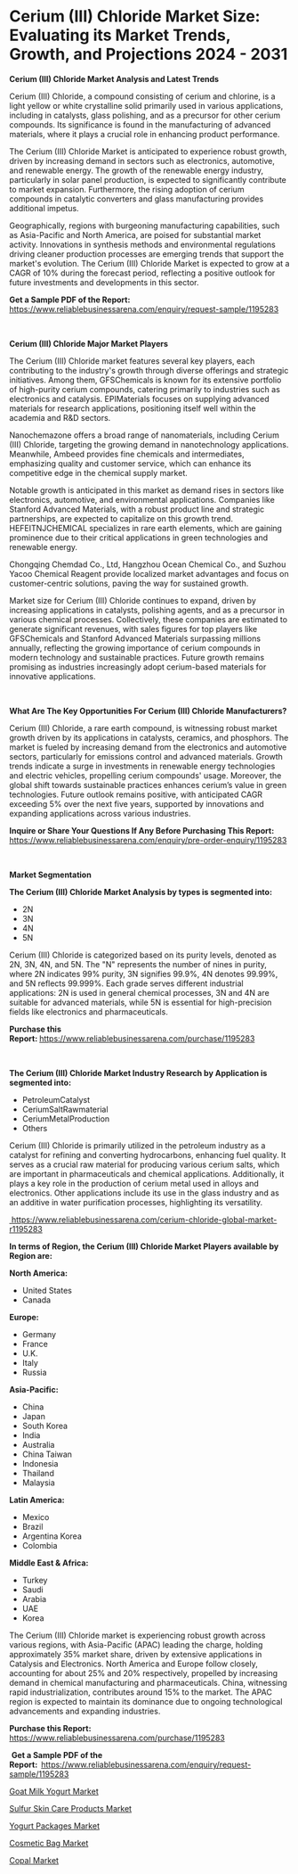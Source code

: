 <p><h1>Cerium (III) Chloride Market Size: Evaluating its Market Trends, Growth, and Projections 2024 - 2031</h1></p><p><strong>Cerium (III) Chloride Market Analysis and Latest Trends</strong></p>
<p><p>Cerium (III) Chloride, a compound consisting of cerium and chlorine, is a light yellow or white crystalline solid primarily used in various applications, including in catalysts, glass polishing, and as a precursor for other cerium compounds. Its significance is found in the manufacturing of advanced materials, where it plays a crucial role in enhancing product performance.</p><p>The Cerium (III) Chloride Market is anticipated to experience robust growth, driven by increasing demand in sectors such as electronics, automotive, and renewable energy. The growth of the renewable energy industry, particularly in solar panel production, is expected to significantly contribute to market expansion. Furthermore, the rising adoption of cerium compounds in catalytic converters and glass manufacturing provides additional impetus. </p><p>Geographically, regions with burgeoning manufacturing capabilities, such as Asia-Pacific and North America, are poised for substantial market activity. Innovations in synthesis methods and environmental regulations driving cleaner production processes are emerging trends that support the market's evolution. The Cerium (III) Chloride Market is expected to grow at a CAGR of 10% during the forecast period, reflecting a positive outlook for future investments and developments in this sector.</p></p>
<p><strong>Get a Sample PDF of the Report:&nbsp;</strong> <a href="https://www.reliablebusinessarena.com/enquiry/request-sample/1195283?utm_campaign=1892&utm_medium=2&utm_source=Github&utm_content=ia&utm_term=26122024&utm_id=cerium-iii-chloride">https://www.reliablebusinessarena.com/enquiry/request-sample/1195283</a></p>
<p>&nbsp;</p>
<p><strong>Cerium (III) Chloride Major Market Players</strong></p>
<p><p>The Cerium (III) Chloride market features several key players, each contributing to the industry's growth through diverse offerings and strategic initiatives. Among them, GFSChemicals is known for its extensive portfolio of high-purity cerium compounds, catering primarily to industries such as electronics and catalysis. EPIMaterials focuses on supplying advanced materials for research applications, positioning itself well within the academia and R&D sectors.</p><p>Nanochemazone offers a broad range of nanomaterials, including Cerium (III) Chloride, targeting the growing demand in nanotechnology applications. Meanwhile, Ambeed provides fine chemicals and intermediates, emphasizing quality and customer service, which can enhance its competitive edge in the chemical supply market.</p><p>Notable growth is anticipated in this market as demand rises in sectors like electronics, automotive, and environmental applications. Companies like Stanford Advanced Materials, with a robust product line and strategic partnerships, are expected to capitalize on this growth trend. HEFEITNJCHEMICAL specializes in rare earth elements, which are gaining prominence due to their critical applications in green technologies and renewable energy.</p><p>Chongqing Chemdad Co., Ltd, Hangzhou Ocean Chemical Co., and Suzhou Yacoo Chemical Reagent provide localized market advantages and focus on customer-centric solutions, paving the way for sustained growth.</p><p>Market size for Cerium (III) Chloride continues to expand, driven by increasing applications in catalysts, polishing agents, and as a precursor in various chemical processes. Collectively, these companies are estimated to generate significant revenues, with sales figures for top players like GFSChemicals and Stanford Advanced Materials surpassing millions annually, reflecting the growing importance of cerium compounds in modern technology and sustainable practices. Future growth remains promising as industries increasingly adopt cerium-based materials for innovative applications.</p></p>
<p>&nbsp;</p>
<p><strong>What Are The Key Opportunities For Cerium (III) Chloride Manufacturers?</strong></p>
<p><p>Cerium (III) Chloride, a rare earth compound, is witnessing robust market growth driven by its applications in catalysts, ceramics, and phosphors. The market is fueled by increasing demand from the electronics and automotive sectors, particularly for emissions control and advanced materials. Growth trends indicate a surge in investments in renewable energy technologies and electric vehicles, propelling cerium compounds' usage. Moreover, the global shift towards sustainable practices enhances cerium’s value in green technologies. Future outlook remains positive, with anticipated CAGR exceeding 5% over the next five years, supported by innovations and expanding applications across various industries.</p></p>
<p><strong>Inquire or Share Your Questions If Any Before Purchasing This Report:</strong> <a href="https://www.reliablebusinessarena.com/enquiry/pre-order-enquiry/1195283?utm_campaign=1892&utm_medium=2&utm_source=Github&utm_content=ia&utm_term=26122024&utm_id=cerium-iii-chloride">https://www.reliablebusinessarena.com/enquiry/pre-order-enquiry/1195283</a></p>
<p>&nbsp;</p>
<p><strong>Market Segmentation</strong></p>
<p><strong>The Cerium (III) Chloride Market Analysis by types is segmented into:</strong></p>
<p><ul><li>2N</li><li>3N</li><li>4N</li><li>5N</li></ul></p>
<p><p>Cerium (III) Chloride is categorized based on its purity levels, denoted as 2N, 3N, 4N, and 5N. The "N" represents the number of nines in purity, where 2N indicates 99% purity, 3N signifies 99.9%, 4N denotes 99.99%, and 5N reflects 99.999%. Each grade serves different industrial applications: 2N is used in general chemical processes, 3N and 4N are suitable for advanced materials, while 5N is essential for high-precision fields like electronics and pharmaceuticals.</p></p>
<p><strong>Purchase this Report:&nbsp;</strong><a href="https://www.reliablebusinessarena.com/purchase/1195283?utm_campaign=1892&utm_medium=2&utm_source=Github&utm_content=ia&utm_term=26122024&utm_id=cerium-iii-chloride">https://www.reliablebusinessarena.com/purchase/1195283</a></p>
<p>&nbsp;</p>
<p><strong>The Cerium (III) Chloride Market Industry Research by Application is segmented into:</strong></p>
<p><ul><li>PetroleumCatalyst</li><li>CeriumSaltRawmaterial</li><li>CeriumMetalProduction</li><li>Others</li></ul></p>
<p><p>Cerium (III) Chloride is primarily utilized in the petroleum industry as a catalyst for refining and converting hydrocarbons, enhancing fuel quality. It serves as a crucial raw material for producing various cerium salts, which are important in pharmaceuticals and chemical applications. Additionally, it plays a key role in the production of cerium metal used in alloys and electronics. Other applications include its use in the glass industry and as an additive in water purification processes, highlighting its versatility.</p></p>
<p><a href="https://www.reliablebusinessarena.com/cerium-chloride-global-market-r1195283?utm_campaign=1892&utm_medium=2&utm_source=Github&utm_content=ia&utm_term=26122024&utm_id=cerium-iii-chloride">&nbsp;https://www.reliablebusinessarena.com/cerium-chloride-global-market-r1195283</a></p>
<p><strong>In terms of Region, the Cerium (III) Chloride Market Players available by Region are:</strong></p>
<p>
    <p> <strong> North America: </strong>
        <ul>
            <li>United States</li>
            <li>Canada</li>
        </ul>
        </p> 
    <p> <strong> Europe: </strong>
        <ul>
            <li>Germany</li>
            <li>France</li>
            <li>U.K.</li>
            <li>Italy</li>
            <li>Russia</li>
        </ul>
        </p> 
    <p> <strong> Asia-Pacific: </strong>
        <ul>
            <li>China</li>
            <li>Japan</li>
            <li>South Korea</li>
            <li>India</li>
            <li>Australia</li>
            <li>China Taiwan</li>
            <li>Indonesia</li>
            <li>Thailand</li>
            <li>Malaysia</li>
        </ul>
        </p> 
    <p> <strong> Latin America: </strong>
        <ul>
            <li>Mexico</li>
            <li>Brazil</li>
            <li>Argentina Korea</li>
            <li>Colombia</li>
        </ul>
        </p> 
    <p> <strong> Middle East & Africa: </strong>
        <ul>
            <li>Turkey</li>
            <li>Saudi</li>
            <li>Arabia</li>
            <li>UAE</li>
            <li>Korea</li>
        </ul>
    </p>
    </p>
<p><p>The Cerium (III) Chloride market is experiencing robust growth across various regions, with Asia-Pacific (APAC) leading the charge, holding approximately 35% market share, driven by extensive applications in Catalysis and Electronics. North America and Europe follow closely, accounting for about 25% and 20% respectively, propelled by increasing demand in chemical manufacturing and pharmaceuticals. China, witnessing rapid industrialization, contributes around 15% to the market. The APAC region is expected to maintain its dominance due to ongoing technological advancements and expanding industries.</p></p>
<p><strong>Purchase this Report: </strong><a href="https://www.reliablebusinessarena.com/purchase/1195283?utm_campaign=1892&utm_medium=2&utm_source=Github&utm_content=ia&utm_term=26122024&utm_id=cerium-iii-chloride">https://www.reliablebusinessarena.com/purchase/1195283</a></p>
<p>&nbsp;<strong>Get a Sample PDF of the Report:&nbsp;&nbsp;</strong><a href="https://www.reliablebusinessarena.com/enquiry/request-sample/1195283?utm_campaign=1892&utm_medium=2&utm_source=Github&utm_content=ia&utm_term=26122024&utm_id=cerium-iii-chloride">https://www.reliablebusinessarena.com/enquiry/request-sample/1195283</a></p>
<p><strong></strong></p>
<p><p><a href="https://www.linkedin.com/pulse/goat-milk-yogurt-market-size-share-analysis-2024-2031-ijxlc?utm_campaign=1892&utm_medium=2&utm_source=Github&utm_content=ia&utm_term=26122024&utm_id=cerium-iii-chloride">Goat Milk Yogurt Market</a></p><p><a href="https://www.linkedin.com/pulse/sulfur-skin-care-productsmarkets-148-cagr-analysis-projecting-wq0lc?utm_campaign=1892&utm_medium=2&utm_source=Github&utm_content=ia&utm_term=26122024&utm_id=cerium-iii-chloride">Sulfur Skin Care Products Market</a></p><p><a href="https://www.linkedin.com/pulse/whats-powering-yogurt-packages-market-key-growth-drivers-aisbf?utm_campaign=1892&utm_medium=2&utm_source=Github&utm_content=ia&utm_term=26122024&utm_id=cerium-iii-chloride">Yogurt Packages Market</a></p><p><a href="https://www.linkedin.com/pulse/cosmetic-bag-market-growth-study-provides-comprehensive-xo8vc?utm_campaign=1892&utm_medium=2&utm_source=Github&utm_content=ia&utm_term=26122024&utm_id=cerium-iii-chloride">Cosmetic Bag Market</a></p><p><a href="https://www.linkedin.com/pulse/c-glance-reports-anmec?utm_campaign=1892&utm_medium=2&utm_source=Github&utm_content=ia&utm_term=26122024&utm_id=cerium-iii-chloride">Copal Market</a></p></p>